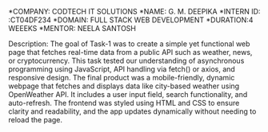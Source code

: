 *COMPANY: CODTECH IT SOLUTIONS
*NAME: G. M. DEEPIKA
*INTERN ID: :CT04DF234
*DOMAIN: FULL STACK WEB DEVELOPMENT 
*DURATION:4 WEEEKS
*MENTOR: NEELA SANTOSH

Description:
The goal of Task-1 was to create a simple yet functional web page that fetches real-time data from a public API such as weather, news, or cryptocurrency. This task tested our understanding of asynchronous programming using JavaScript, API handling via fetch() or axios, and responsive design. The final product was a mobile-friendly, dynamic webpage that fetches and displays data like city-based weather using OpenWeather API. It includes a user input field, search functionality, and auto-refresh. The frontend was styled using HTML and CSS to ensure clarity and readability, and the app updates dynamically without needing to reload the page.

